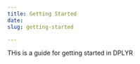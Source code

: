 ```yaml
---
title: Getting Started
date: 
slug: getting-started

---
```

THis is a guide for getting started in DPLYR